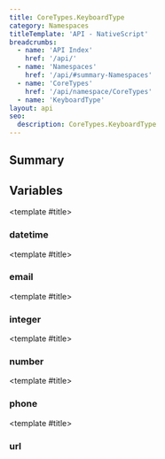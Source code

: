 ```yaml
---
title: CoreTypes.KeyboardType
category: Namespaces
titleTemplate: 'API - NativeScript'
breadcrumbs: 
  - name: 'API Index'
    href: '/api/'
  - name: 'Namespaces'
    href: '/api/#summary-Namespaces'
  - name: 'CoreTypes'
    href: '/api/namespace/CoreTypes'
  - name: 'KeyboardType'
layout: api
seo:
  description: CoreTypes.KeyboardType
---
```


<!-- This page is auto generated, do not edit manually. -->
<!-- Run "yarn generate:api-docs" to regenerate -->

<script setup lang="ts">
  import { provide } from "vue";
  import API_DATA from "./CoreTypes-KeyboardType.data.json";
  
  provide('API_DATA', API_DATA);
</script>

<APIRefHierarchy v-once />

## <Heading ignore>Summary</Heading>

<APIRefSummary v-once />

## Variables

<div class="isConst">

<APIRef for="4825" v-once>

<template #title>

### datetime

</template>

</APIRef>

</div>

<div class="isConst">

<APIRef for="4829" v-once>

<template #title>

### email

</template>

</APIRef>

</div>

<div class="isConst">

<APIRef for="4830" v-once>

<template #title>

### integer

</template>

</APIRef>

</div>

<div class="isConst">

<APIRef for="4827" v-once>

<template #title>

### number

</template>

</APIRef>

</div>

<div class="isConst">

<APIRef for="4826" v-once>

<template #title>

### phone

</template>

</APIRef>

</div>

<div class="isConst">

<APIRef for="4828" v-once>

<template #title>

### url

</template>

</APIRef>

</div>
